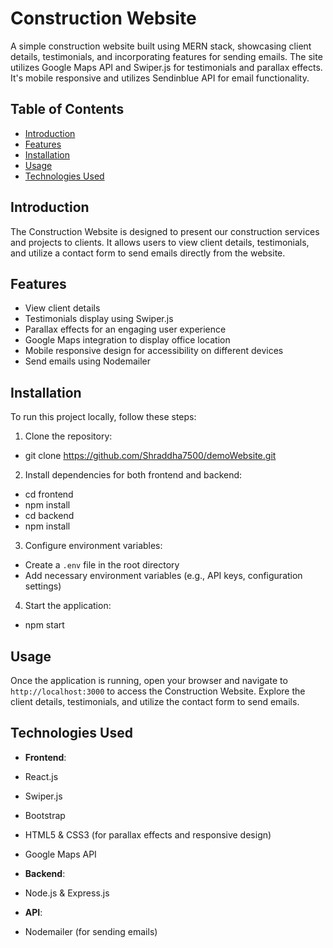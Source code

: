 # Construction Website

A simple construction website built using MERN stack, showcasing client details, testimonials, and incorporating features for sending emails. The site utilizes Google Maps API and Swiper.js for testimonials and parallax effects. It's mobile responsive and utilizes Sendinblue API for email functionality.

## Table of Contents

- [Introduction](#introduction)
- [Features](#features)
- [Installation](#installation)
- [Usage](#usage)
- [Technologies Used](#technologies-used)

## Introduction

The Construction Website is designed to present our construction services and projects to clients. It allows users to view client details, testimonials, and utilize a contact form to send emails directly from the website.

## Features

- View client details
- Testimonials display using Swiper.js
- Parallax effects for an engaging user experience
- Google Maps integration to display office location
- Mobile responsive design for accessibility on different devices
- Send emails using Nodemailer

## Installation

To run this project locally, follow these steps:

1. Clone the repository:
- git clone https://github.com/Shraddha7500/demoWebsite.git
      
2. Install dependencies for both frontend and backend:
- cd frontend
- npm install
- cd backend
- npm install
   
3. Configure environment variables:
- Create a `.env` file in the root directory
- Add necessary environment variables (e.g., API keys, configuration settings)

4. Start the application:
- npm start

## Usage

Once the application is running, open your browser and navigate to `http://localhost:3000` to access the Construction Website. Explore the client details, testimonials, and utilize the contact form to send emails.

## Technologies Used

- **Frontend**:
- React.js
- Swiper.js
- Bootstrap
- HTML5 & CSS3 (for parallax effects and responsive design)
- Google Maps API

- **Backend**:
- Node.js & Express.js

- **API**:
- Nodemailer (for sending emails)


